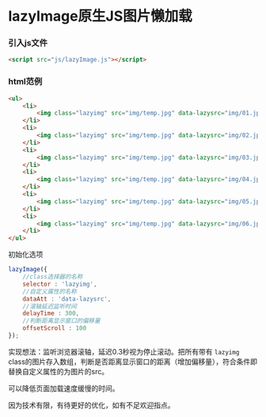 # lazyImage原生JS图片懒加载
### 引入js文件
```html
<script src="js/lazyImage.js"></script>
```
### html范例
```html
<ul>
    <li>
        <img class="lazyimg" src="img/temp.jpg" data-lazysrc="img/01.jpg" >
    </li>
    <li>
        <img class="lazyimg" src="img/temp.jpg" data-lazysrc="img/02.jpg" >
    </li>
    <li>
        <img class="lazyimg" src="img/temp.jpg" data-lazysrc="img/03.jpg" >
    </li>
    <li>
        <img class="lazyimg" src="img/temp.jpg" data-lazysrc="img/04.jpg" >
    </li>
    <li>
        <img class="lazyimg" src="img/temp.jpg" data-lazysrc="img/05.jpg" >
    </li>
    <li>
        <img class="lazyimg" src="img/temp.jpg" data-lazysrc="img/06.jpg" >
    </li>
</ul>
```
初始化选项
```js
lazyImage({       
    //class选择器的名称
    selector : 'lazyimg',
    //自定义属性的名称
    dataAtt : 'data-lazysrc',
    //滚轴延迟监听时间
    delayTime : 300,
    //判断距离显示窗口的偏移量
    offsetScroll : 100
});
```
实现想法：监听浏览器滚轴，延迟0.3秒视为停止滚动。把所有带有 `lazyimg` class的图片存入数组，判断是否距离显示窗口的距离（增加偏移量），符合条件即替换自定义属性的为图片的src。

可以降低页面加载速度缓慢的时间。

因为技术有限，有待更好的优化，如有不足欢迎指点。